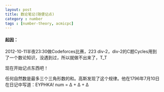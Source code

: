 ```yaml
---
layout: post
title: 数论笔记(随便记点)
category : number
tags : [number-theory, acmicpc]
---
```


#### 起因：
 2012-10-11半夜23:30做Codeforces比赛，223 div-2，div-2的C题Cycles用到了一个数论知识，没遇到过，所以就做不出来了，T_T


现在开始记点东西吧！

任何自然数是最多三个三角形数的和。高斯发现了这个规律。他在1796年7月10日在日记中写道：EYPHKA! num = Δ + Δ + Δ


